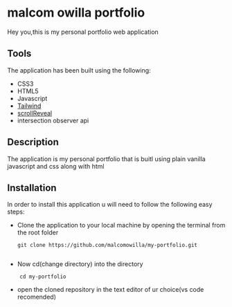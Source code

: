 # malcom owilla portfolio
Hey you,this is my personal portfolio web application 


Tools
-----
The application has  been built using the following:
* CSS3
* HTML5
* Javascript
* [Tailwind](https://tailwindcss.com/)
* [scrollReveal](https://scrollrevealjs.org/)
* intersection observer api

Description
-----------

The application is my personal portfolio that is buitl  using plain vanilla javascript and css along with html



Installation
------------
In order to  install this application  u will need to follow the following easy steps:

- Clone the application to your local machine by opening the terminal from the root folder


    ``````
    git clone https://github.com/malcomowilla/my-portfolio.git


- Now cd(change directory) into the directory 



````````
    cd my-portfolio
`````````

- open the cloned repository in the text editor of  ur choice(vs code recomended)








